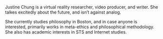 <p>Justine Chung is a virtual reality researcher, video producer, and writer. She talkes excitedly
about the future, and isn’t against analog.</p>

<p>She currently studies philosophy in Boston, and in case anyone is interested, primarily works in meta-ethics and
philosophical methodology. She also has academic interests in STS and Internet studies.</p>
